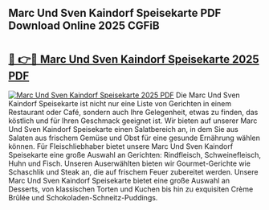 ## Marc Und Sven Kaindorf Speisekarte PDF Download Online 2025 CGFiB

# <h2><a href="http://gcegtb.nevu.top/?p=Marc+Und+Sven+Kaindorf+Speisekarte">🔗 👉🔴 Marc Und Sven Kaindorf Speisekarte 2025 PDF</a></h2>

[![Marc Und Sven Kaindorf Speisekarte 2025 PDF](https://i.imgur.com/dBaPXMq.png)](http://gcegtb.nevu.top/?p=Marc+Und+Sven+Kaindorf+Speisekarte)
Die Marc Und Sven Kaindorf Speisekarte ist nicht nur eine Liste von Gerichten in einem Restaurant oder Café, sondern auch Ihre Gelegenheit, etwas zu finden, das köstlich und für Ihren Geschmack geeignet ist. Wir bieten auf unserer Marc Und Sven Kaindorf Speisekarte einen Salatbereich an, in dem Sie aus Salaten aus frischem Gemüse und Obst für eine gesunde Ernährung wählen können. Für Fleischliebhaber bietet unsere Marc Und Sven Kaindorf Speisekarte eine große Auswahl an Gerichten: Rindfleisch, Schweinefleisch, Huhn und Fisch. Unseren Auserwählten bieten wir Gourmet-Gerichte wie Schaschlik und Steak an, die auf frischem Feuer zubereitet werden. Unsere Marc Und Sven Kaindorf Speisekarte bietet eine große Auswahl an Desserts, von klassischen Torten und Kuchen bis hin zu exquisiten Crème Brûlée und Schokoladen-Schneitz-Puddings.
